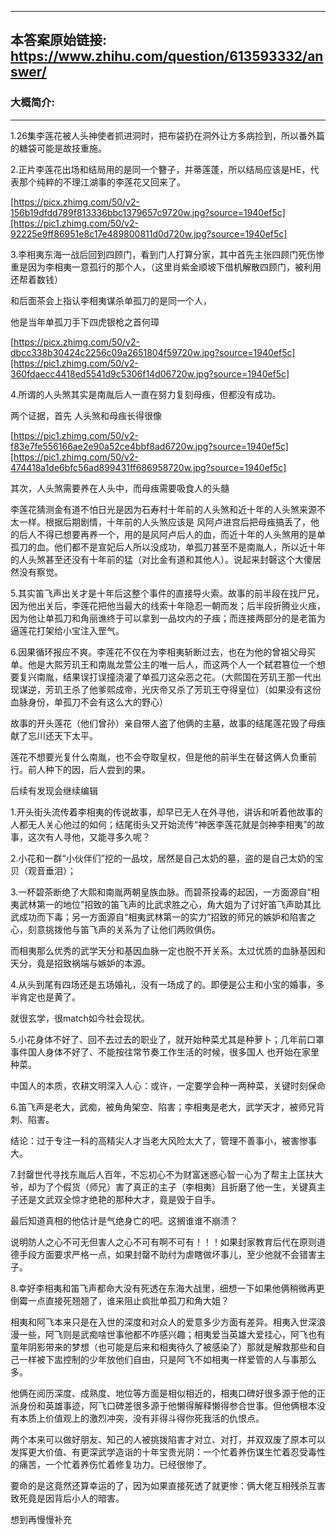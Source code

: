 ----------------------------------------
## 本答案原始链接: https://www.zhihu.com/question/613593332/answer/
### 大概简介: 
----------------------------------------
1.26集李莲花被人头神使者抓进洞时，把布袋扔在洞外让方多病捡到，所以番外篇的糖袋可能是故技重施。

2.正片李莲花出场和结局用的是同一个簪子，并蒂莲蓬，所以结局应该是HE，代表那个纯粹的不理江湖事的李莲花又回来了。

[https://picx.zhimg.com/50/v2-156b19dfdd789f813336bbc1379657c9720w.jpg?source=1940ef5c][https://pic1.zhimg.com/50/v2-92225e9ff86951e8c17e489800811d0d720w.jpg?source=1940ef5c]




3.李相夷东海一战后回到四顾门，看到门人打算分家，其中首先主张四顾门死伤惨重是因为李相夷一意孤行的那个人，（这里肖紫金顺坡下借机解散四顾门，被利用还帮着数钱）

和后面茶会上指认李相夷谋杀单孤刀的是同一个人，

他是当年单孤刀手下四虎银枪之首何璋

[https://picx.zhimg.com/50/v2-dbcc338b30424c2256c09a2651804f59720w.jpg?source=1940ef5c][https://pic1.zhimg.com/50/v2-360fdaecc4418ed5541d9c5306f14d06720w.jpg?source=1940ef5c]




4.所谓的人头煞其实是南胤后人一直在努力复刻母痋，但都没有成功。

两个证据，首先 人头煞和母痋长得很像

[https://pic1.zhimg.com/50/v2-f83e7fe556166ae2e90a52ce4bbf8ad6720w.jpg?source=1940ef5c][https://pic1.zhimg.com/50/v2-474418a1de6bfc56ad899431ff686958720w.jpg?source=1940ef5c]

其次，人头煞需要养在人头中，而母痋需要吸食人的头髓

李莲花猜测金有道不怕日光是因为石寿村十年前的人头煞和近十年的人头煞来源不太一样。根据后期剧情，十年前的人头煞应该是 风阿卢进宫后把母痋搞丢了，他的后人不得已想要再养一个，用的是风阿卢后人的血，而近十年的人头煞用的是单孤刀的血。他们都不是宣妃后人所以没成功，单孤刀甚至不是南胤人，所以近十年的人头煞甚至还没有十年前的猛（对比金有道和其他人）。说起来封磬这个大傻居然没有察觉。

5.其实笛飞声出关才是十年后这整个事件的直接导火索。故事的前半段在找尸兄，因为他出关后，李莲花把他当最大的线索十年隐忍一朝而发；后半段折腾业火痋，因为他让单孤刀和角丽谯终于可以拿到一品坟内的子痋；而连接两部分的是老笛为逼莲花打架给小宝注入罡气。

6.因果循环报应不爽。李莲花不仅在为李相夷斩断过去，也在为他的曾祖父母买单。他是大熙芳玑王和南胤龙萱公主的唯一后人，而这两个人一个弑君篡位一个想要复兴南胤，结果误打误撞浇灌了单孤刀这朵恶之花。（大熙国在芳玑王那一代出现谋逆，芳玑王杀了他爹熙成帝，光庆帝又杀了芳玑王夺得皇位）（如果没有这份血脉身份，单孤刀不会有这么大的野心）

故事的开头莲花（他们曾孙）亲自带人盗了他俩的主墓，故事的结尾莲花毁了母痋献了忘川还天下太平。

莲花不想要光复什么南胤，也不会夺取皇权，但是他的前半生在替这俩人负重前行。前人种下的因，后人尝到的果。

后续有发现会继续编辑

1.开头街头流传着李相夷的传说故事，却早已无人在外寻他，讲诉和听着他故事的人都无人关心他过的如何；结尾街头又开始流传“神医李莲花就是剑神李相夷”的故事，这次有人寻他，又能寻多久呢？




2.小花和一群“小伙伴们”挖的一品坟，居然是自己太奶的墓，盗的是自己太奶的宝贝（观音垂泪）；




3.一杯碧茶断绝了大熙和南胤两朝皇族血脉。而碧茶投毒的起因，一方面源自“相夷武林第一的地位”招致的笛飞声的比武求胜之心，角大姐为了讨好笛飞声助其比武成功而下毒；另一方面源自“相夷武林第一的实力”招致的师兄的嫉妒和陷害之心，刻意挑拨他与笛飞声的关系为了让他们两败俱伤。

而相夷那么优秀的武学天分和基因血脉一定也脱不开关系。太过优质的血脉基因和天分，竟是招致祸端与嫉妒的本源。




4.从头到尾有四场还是五场婚礼，没有一场成了的。即便是公主和小宝的婚事，多半肯定也是黄了。

就很玄学，很match如今社会现状。




5.小花身体不好了、回不去过去的职业了，就开始种菜尤其是种萝卜；几年前口罩事件国人身体不好了、不能按往常节奏工作生活的时候，很多国人 也开始在家里种菜。

中国人的本质，农耕文明深入人心：或许，一定要学会种一两种菜，关键时刻保命




6.笛飞声是老大，武痴，被角角架空、陷害；李相夷是老大，武学天才，被师兄背刺、陷害。

结论：过于专注一科的高精尖人才当老大风险太大了，管理不善事小，被害惨事大。




7.封罄世代寻找东胤后人百年，不忘初心不为财富迷惑心智一心为了帮主上匡扶大爷，却为了个假货（师兄）害了真正的主子（李相夷）且折磨了他一生，关键真主子还是文武双全惊才绝艳的那种大才，竟是毁于自手。

最后知道真相的他估计是气绝身亡的吧。这搁谁谁不崩溃？

说明防人之心不可无但害人之心不可有啊不可有！！！如果封家教育后代在原则道德手段方面要求严格一点，如果封罄不助纣为虐瞎做坏事儿，至少他就不会错害主子。




8.幸好李相夷和笛飞声都命大没有死透在东海大战里，细想一下如果他俩稍微再更倒霉一点直接死翘翘了，谁来阻止疯批单孤刀和角大姐？

相夷和阿飞本来只是在入世的深度和对众人的爱意多少方面有差异。相夷入世深浪漫一些，阿飞则是武痴啥世事他都不咋感兴趣；相夷爱当英雄大爱挂心，阿飞也有童年阴影带来的梦想（也可能是后来和相夷待久了被感染了）那就是解救那些和自己一样被下盅控制的少年放他们自由，只是阿飞不如相夷一样爱管的人与事那么多。

他俩在阅历深度、成熟度、地位等方面是相似相近的，相夷口碑好很多源于他的正派身份和英雄事迹，阿飞口碑差很多源于他懒得解释懒得参合世事。但他俩根本没有本质上价值观上的激烈冲突，没有非得斗得你死我活的仇恨点。

两个本来可以做好朋友、知己的人被挑拨陷害才对立、对打，并双双废了原本可以发挥更大价值、有更深武学造诣的十年宝贵光阴：一个忙着养伤谋生忙着忍受毒性的痛苦，一个忙着养伤忙着修复功力。已经很惨了。

要命的是这竟然还算幸运的了，因为如果直接死透了就更惨：俩大佬互相残杀互害致死竟是因背后小人的暗害。







想到再慢慢补充